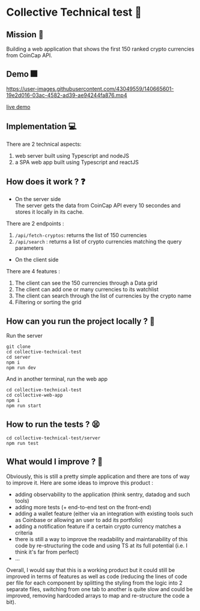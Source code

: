 # Collective Technical test 🚀

## Mission 🥅
Building a web application that shows the first 150 ranked crypto currencies from CoinCap API.

## Demo 🎆
https://user-images.githubusercontent.com/43049559/140665601-19e2d016-03ac-4582-ad39-ae94244fa876.mp4

[live demo](https://sharp-snyder-625092.netlify.app/)

## Implementation 💻 
There are 2 technical aspects:
1. web server built using Typescript and nodeJS
2. a SPA web app built using Typescript and reactJS

## How does it work ? ❓
- On the server side <br />
The server gets the data from CoinCap API every 10 secondes and stores it locally in its cache. <br />

There are 2 endpoints :
1. `/api/fetch-cryptos`: returns the list of 150 currencies
2. `/api/search` : returns a list of crypto currencies matching the query parameters

- On the client side <br />

There are 4 features :
1. The client can see the 150 currencies through a Data grid
2. The client can add one or many currencies to its watchlist
3. The client can search through the list of currencies by the crypto name
4. Filtering or sorting the grid 

## How can you run the project locally ? 🤔
Run the server
```
git clone 
cd collective-technical-test
cd server
npm i
npm run dev
```

And in another terminal, run the web app
```
cd collective-technical-test
cd collective-web-app
npm i
npm run start
```

## How to run the tests ? 😫
```
cd collective-technical-test/server
npm run test
```

## What would I improve ? 👷

Obviously, this is still a pretty simple application and there are tons of way to improve it. Here are some ideas to improve this product :
- adding observability to the application (think sentry, datadog and such tools)
- adding more tests (+ end-to-end test on the front-end)
- adding a wallet feature (either via an integration with existing tools such as Coinbase or allowing an user to add its portfolio)
- adding a notification feature if a certain crypto currency matches a criteria
- there is still a way to improve the readability and maintanability of this code by re-structuring the code and using TS at its full potential (i.e. I think it's far from perfect)
- ...

Overall, I would say that this is a working product but it could still be improved in terms of features as well as code (reducing the lines of code per file for each component by splitting the styling from the logic into 2 separate files, switching from one tab to another is quite slow and could be improved, removing hardcoded arrays to map and re-structure the code a bit).
